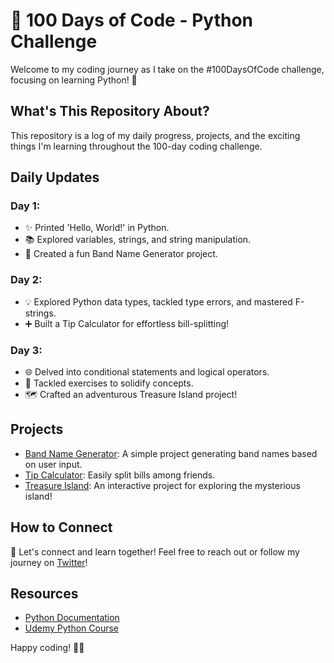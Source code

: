 # 🚀 100 Days of Code - Python Challenge

Welcome to my coding journey as I take on the #100DaysOfCode challenge, focusing on learning Python! 🐍

## What's This Repository About?

This repository is a log of my daily progress, projects, and the exciting things I'm learning throughout the 100-day coding challenge.

## Daily Updates

### Day 1:
- ✨ Printed 'Hello, World!' in Python.
- 📚 Explored variables, strings, and string manipulation.
- 🎸 Created a fun Band Name Generator project.
### Day 2:
- 💡 Explored Python data types, tackled type errors, and mastered F-strings.
- ➕ Built a Tip Calculator for effortless bill-splitting!
### Day 3:
- 🌐 Delved into conditional statements and logical operators.
- 🧠 Tackled exercises to solidify concepts.
- 🗺️ Crafted an adventurous Treasure Island project!

## Projects

- [Band Name Generator](https://replit.com/@devwithdeepak/band-name-generator-start#main.py): A simple project generating band names based on user input.
- [Tip Calculator](https://replit.com/@devwithdeepak/tip-calculator-start?run=true#main.py): Easily split bills among friends.
- [Treasure Island](https://replit.com/@devwithdeepak/treasure-island-end?run=true#main.py): An interactive project for exploring the mysterious island!
## How to Connect

👋 Let's connect and learn together! Feel free to reach out or follow my journey on [Twitter](https://twitter.com/devwithdeepak)!

## Resources

- [Python Documentation](https://docs.python.org/3/)
- [Udemy Python Course](https://www.udemy.com/share/103IHM3@npXULY79PT27GtIflhBgi_hrNEBQMkCP-wL5gYygjilPWHIsxjB0TY0lS4EBMsfivQ==/)

Happy coding! 🚀✨
